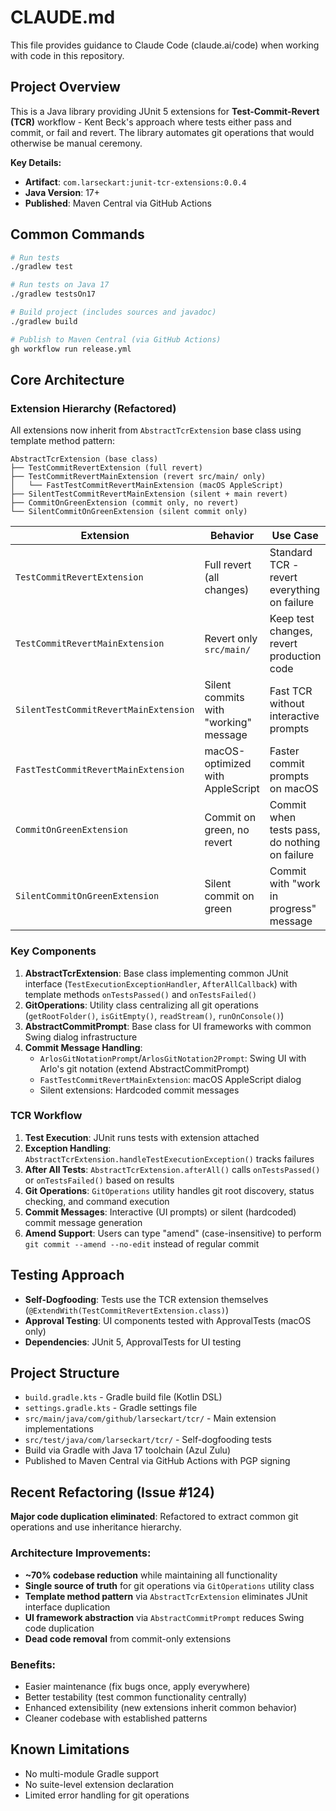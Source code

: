 # CLAUDE.md

This file provides guidance to Claude Code (claude.ai/code) when working with code in this repository.

## Project Overview

This is a Java library providing JUnit 5 extensions for **Test-Commit-Revert (TCR)** workflow - Kent Beck's approach where tests either pass and commit, or fail and revert. 
The library automates git operations that would otherwise be manual ceremony.

**Key Details:**
- **Artifact**: `com.larseckart:junit-tcr-extensions:0.0.4`
- **Java Version**: 17+
- **Published**: Maven Central via GitHub Actions

## Common Commands

```bash
# Run tests
./gradlew test

# Run tests on Java 17
./gradlew testsOn17

# Build project (includes sources and javadoc)
./gradlew build

# Publish to Maven Central (via GitHub Actions)
gh workflow run release.yml
```

## Core Architecture

### Extension Hierarchy (Refactored)
All extensions now inherit from `AbstractTcrExtension` base class using template method pattern:

```
AbstractTcrExtension (base class)
├── TestCommitRevertExtension (full revert)
├── TestCommitRevertMainExtension (revert src/main/ only)
│   └── FastTestCommitRevertMainExtension (macOS AppleScript)
├── SilentTestCommitRevertMainExtension (silent + main revert)
├── CommitOnGreenExtension (commit only, no revert)
└── SilentCommitOnGreenExtension (silent commit only)
```

| Extension | Behavior | Use Case |
|-----------|----------|----------|
| `TestCommitRevertExtension` | Full revert (all changes) | Standard TCR - revert everything on failure |
| `TestCommitRevertMainExtension` | Revert only `src/main/` | Keep test changes, revert production code |
| `SilentTestCommitRevertMainExtension` | Silent commits with "working" message | Fast TCR without interactive prompts |
| `FastTestCommitRevertMainExtension` | macOS-optimized with AppleScript | Faster commit prompts on macOS |
| `CommitOnGreenExtension` | Commit on green, no revert | Commit when tests pass, do nothing on failure |
| `SilentCommitOnGreenExtension` | Silent commit on green | Commit with "work in progress" message |

### Key Components

1. **AbstractTcrExtension**: Base class implementing common JUnit interface (`TestExecutionExceptionHandler`, `AfterAllCallback`) with template methods `onTestsPassed()` and `onTestsFailed()`
2. **GitOperations**: Utility class centralizing all git operations (`getRootFolder()`, `isGitEmpty()`, `readStream()`, `runOnConsole()`)
3. **AbstractCommitPrompt**: Base class for UI frameworks with common Swing dialog infrastructure
4. **Commit Message Handling**: 
   - `ArlosGitNotationPrompt`/`ArlosGitNotation2Prompt`: Swing UI with Arlo's git notation (extend AbstractCommitPrompt)
   - `FastTestCommitRevertMainExtension`: macOS AppleScript dialog
   - Silent extensions: Hardcoded commit messages

### TCR Workflow

1. **Test Execution**: JUnit runs tests with extension attached
2. **Exception Handling**: `AbstractTcrExtension.handleTestExecutionException()` tracks failures  
3. **After All Tests**: `AbstractTcrExtension.afterAll()` calls `onTestsPassed()` or `onTestsFailed()` based on results
4. **Git Operations**: `GitOperations` utility handles git root discovery, status checking, and command execution
5. **Commit Messages**: Interactive (UI prompts) or silent (hardcoded) commit message generation
6. **Amend Support**: Users can type "amend" (case-insensitive) to perform `git commit --amend --no-edit` instead of regular commit

## Testing Approach

- **Self-Dogfooding**: Tests use the TCR extension themselves (`@ExtendWith(TestCommitRevertExtension.class)`)
- **Approval Testing**: UI components tested with ApprovalTests (macOS only)
- **Dependencies**: JUnit 5, ApprovalTests for UI testing

## Project Structure

- `build.gradle.kts` - Gradle build file (Kotlin DSL)
- `settings.gradle.kts` - Gradle settings file
- `src/main/java/com/github/larseckart/tcr/` - Main extension implementations
- `src/test/java/com/larseckart/tcr/` - Self-dogfooding tests
- Build via Gradle with Java 17 toolchain (Azul Zulu)
- Published to Maven Central via GitHub Actions with PGP signing

## Recent Refactoring (Issue #124)

**Major code duplication eliminated**: Refactored to extract common git operations and use inheritance hierarchy.

### Architecture Improvements:
- **~70% codebase reduction** while maintaining all functionality
- **Single source of truth** for git operations via `GitOperations` utility class
- **Template method pattern** via `AbstractTcrExtension` eliminates JUnit interface duplication
- **UI framework abstraction** via `AbstractCommitPrompt` reduces Swing code duplication
- **Dead code removal** from commit-only extensions

### Benefits:
- Easier maintenance (fix bugs once, apply everywhere)
- Better testability (test common functionality centrally)
- Enhanced extensibility (new extensions inherit common behavior)
- Cleaner codebase with established patterns

## Known Limitations

- No multi-module Gradle support
- No suite-level extension declaration
- Limited error handling for git operations

